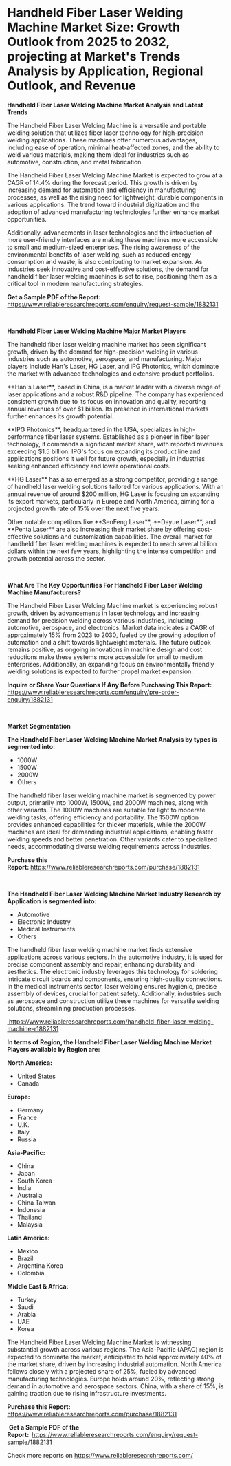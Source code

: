 <p><h1>Handheld Fiber Laser Welding Machine Market Size: Growth Outlook from 2025 to 2032, projecting at Market's Trends Analysis by Application, Regional Outlook, and Revenue</h1></p><p><strong>Handheld Fiber Laser Welding Machine Market Analysis and Latest Trends</strong></p>
<p><p>The Handheld Fiber Laser Welding Machine is a versatile and portable welding solution that utilizes fiber laser technology for high-precision welding applications. These machines offer numerous advantages, including ease of operation, minimal heat-affected zones, and the ability to weld various materials, making them ideal for industries such as automotive, construction, and metal fabrication.</p><p>The Handheld Fiber Laser Welding Machine Market is expected to grow at a CAGR of 14.4% during the forecast period. This growth is driven by increasing demand for automation and efficiency in manufacturing processes, as well as the rising need for lightweight, durable components in various applications. The trend toward industrial digitization and the adoption of advanced manufacturing technologies further enhance market opportunities.</p><p>Additionally, advancements in laser technologies and the introduction of more user-friendly interfaces are making these machines more accessible to small and medium-sized enterprises. The rising awareness of the environmental benefits of laser welding, such as reduced energy consumption and waste, is also contributing to market expansion. As industries seek innovative and cost-effective solutions, the demand for handheld fiber laser welding machines is set to rise, positioning them as a critical tool in modern manufacturing strategies.</p></p>
<p><strong>Get a Sample PDF of the Report:&nbsp;</strong> <a href="https://www.reliableresearchreports.com/enquiry/request-sample/1882131?utm_campaign=2300&utm_medium=2&utm_source=Github&utm_content=ia&utm_term=20022025&utm_id=handheld-fiber-laser-welding-machine">https://www.reliableresearchreports.com/enquiry/request-sample/1882131</a></p>
<p>&nbsp;</p>
<p><strong>Handheld Fiber Laser Welding Machine Major Market Players</strong></p>
<p><p>The handheld fiber laser welding machine market has seen significant growth, driven by the demand for high-precision welding in various industries such as automotive, aerospace, and manufacturing. Major players include Han's Laser, HG Laser, and IPG Photonics, which dominate the market with advanced technologies and extensive product portfolios. </p><p>**Han's Laser**, based in China, is a market leader with a diverse range of laser applications and a robust R&D pipeline. The company has experienced consistent growth due to its focus on innovation and quality, reporting annual revenues of over $1 billion. Its presence in international markets further enhances its growth potential.</p><p>**IPG Photonics**, headquartered in the USA, specializes in high-performance fiber laser systems. Established as a pioneer in fiber laser technology, it commands a significant market share, with reported revenues exceeding $1.5 billion. IPG's focus on expanding its product line and applications positions it well for future growth, especially in industries seeking enhanced efficiency and lower operational costs.</p><p>**HG Laser** has also emerged as a strong competitor, providing a range of handheld laser welding solutions tailored for various applications. With an annual revenue of around $200 million, HG Laser is focusing on expanding its export markets, particularly in Europe and North America, aiming for a projected growth rate of 15% over the next five years.</p><p>Other notable competitors like **SenFeng Laser**, **Dayue Laser**, and **Penta Laser** are also increasing their market share by offering cost-effective solutions and customization capabilities. The overall market for handheld fiber laser welding machines is expected to reach several billion dollars within the next few years, highlighting the intense competition and growth potential across the sector.</p></p>
<p>&nbsp;</p>
<p><strong>What Are The Key Opportunities For Handheld Fiber Laser Welding Machine Manufacturers?</strong></p>
<p><p>The Handheld Fiber Laser Welding Machine market is experiencing robust growth, driven by advancements in laser technology and increasing demand for precision welding across various industries, including automotive, aerospace, and electronics. Market data indicates a CAGR of approximately 15% from 2023 to 2030, fueled by the growing adoption of automation and a shift towards lightweight materials. The future outlook remains positive, as ongoing innovations in machine design and cost reductions make these systems more accessible for small to medium enterprises. Additionally, an expanding focus on environmentally friendly welding solutions is expected to further propel market expansion.</p></p>
<p><strong>Inquire or Share Your Questions If Any Before Purchasing This Report:</strong> <a href="https://www.reliableresearchreports.com/enquiry/pre-order-enquiry/1882131?utm_campaign=2300&utm_medium=2&utm_source=Github&utm_content=ia&utm_term=20022025&utm_id=handheld-fiber-laser-welding-machine">https://www.reliableresearchreports.com/enquiry/pre-order-enquiry/1882131</a></p>
<p>&nbsp;</p>
<p><strong>Market Segmentation</strong></p>
<p><strong>The Handheld Fiber Laser Welding Machine Market Analysis by types is segmented into:</strong></p>
<p><ul><li>1000W</li><li>1500W</li><li>2000W</li><li>Others</li></ul></p>
<p><p>The handheld fiber laser welding machine market is segmented by power output, primarily into 1000W, 1500W, and 2000W machines, along with other variants. The 1000W machines are suitable for light to moderate welding tasks, offering efficiency and portability. The 1500W option provides enhanced capabilities for thicker materials, while the 2000W machines are ideal for demanding industrial applications, enabling faster welding speeds and better penetration. Other variants cater to specialized needs, accommodating diverse welding requirements across industries.</p></p>
<p><strong>Purchase this Report:&nbsp;</strong><a href="https://www.reliableresearchreports.com/purchase/1882131?utm_campaign=2300&utm_medium=2&utm_source=Github&utm_content=ia&utm_term=20022025&utm_id=handheld-fiber-laser-welding-machine">https://www.reliableresearchreports.com/purchase/1882131</a></p>
<p>&nbsp;</p>
<p><strong>The Handheld Fiber Laser Welding Machine Market Industry Research by Application is segmented into:</strong></p>
<p><ul><li>Automotive</li><li>Electronic Industry</li><li>Medical Instruments</li><li>Others</li></ul></p>
<p><p>The handheld fiber laser welding machine market finds extensive applications across various sectors. In the automotive industry, it is used for precise component assembly and repair, enhancing durability and aesthetics. The electronic industry leverages this technology for soldering intricate circuit boards and components, ensuring high-quality connections. In the medical instruments sector, laser welding ensures hygienic, precise assembly of devices, crucial for patient safety. Additionally, industries such as aerospace and construction utilize these machines for versatile welding solutions, streamlining production processes.</p></p>
<p><a href="https://www.reliableresearchreports.com/handheld-fiber-laser-welding-machine-r1882131?utm_campaign=2300&utm_medium=2&utm_source=Github&utm_content=ia&utm_term=20022025&utm_id=handheld-fiber-laser-welding-machine">&nbsp;https://www.reliableresearchreports.com/handheld-fiber-laser-welding-machine-r1882131</a></p>
<p><strong>In terms of Region, the Handheld Fiber Laser Welding Machine Market Players available by Region are:</strong></p>
<p>
    <p> <strong> North America: </strong>
        <ul>
            <li>United States</li>
            <li>Canada</li>
        </ul>
        </p> 
    <p> <strong> Europe: </strong>
        <ul>
            <li>Germany</li>
            <li>France</li>
            <li>U.K.</li>
            <li>Italy</li>
            <li>Russia</li>
        </ul>
        </p> 
    <p> <strong> Asia-Pacific: </strong>
        <ul>
            <li>China</li>
            <li>Japan</li>
            <li>South Korea</li>
            <li>India</li>
            <li>Australia</li>
            <li>China Taiwan</li>
            <li>Indonesia</li>
            <li>Thailand</li>
            <li>Malaysia</li>
        </ul>
        </p> 
    <p> <strong> Latin America: </strong>
        <ul>
            <li>Mexico</li>
            <li>Brazil</li>
            <li>Argentina Korea</li>
            <li>Colombia</li>
        </ul>
        </p> 
    <p> <strong> Middle East & Africa: </strong>
        <ul>
            <li>Turkey</li>
            <li>Saudi</li>
            <li>Arabia</li>
            <li>UAE</li>
            <li>Korea</li>
        </ul>
    </p>
    </p>
<p><p>The Handheld Fiber Laser Welding Machine Market is witnessing substantial growth across various regions. The Asia-Pacific (APAC) region is expected to dominate the market, anticipated to hold approximately 40% of the market share, driven by increasing industrial automation. North America follows closely with a projected share of 25%, fueled by advanced manufacturing technologies. Europe holds around 20%, reflecting strong demand in automotive and aerospace sectors. China, with a share of 15%, is gaining traction due to rising infrastructure investments.</p></p>
<p><strong>Purchase this Report: </strong><a href="https://www.reliableresearchreports.com/purchase/1882131?utm_campaign=2300&utm_medium=2&utm_source=Github&utm_content=ia&utm_term=20022025&utm_id=handheld-fiber-laser-welding-machine">https://www.reliableresearchreports.com/purchase/1882131</a></p>
<p>&nbsp;<strong>Get a Sample PDF of the Report:&nbsp;&nbsp;</strong><a href="https://www.reliableresearchreports.com/enquiry/request-sample/1882131?utm_campaign=2300&utm_medium=2&utm_source=Github&utm_content=ia&utm_term=20022025&utm_id=handheld-fiber-laser-welding-machine">https://www.reliableresearchreports.com/enquiry/request-sample/1882131</a></p>
<p><strong></strong></p>
<p>Check more reports on <a href="https://www.reliableresearchreports.com/?utm_campaign=2300&utm_medium=2&utm_source=Github&utm_content=ia&utm_term=20022025&utm_id=handheld-fiber-laser-welding-machine">https://www.reliableresearchreports.com/</a></p>
